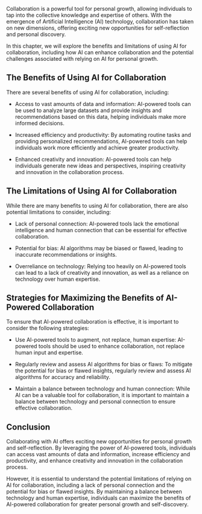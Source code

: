 
Collaboration is a powerful tool for personal growth, allowing individuals to tap into the collective knowledge and expertise of others. With the emergence of Artificial Intelligence (AI) technology, collaboration has taken on new dimensions, offering exciting new opportunities for self-reflection and personal discovery.

In this chapter, we will explore the benefits and limitations of using AI for collaboration, including how AI can enhance collaboration and the potential challenges associated with relying on AI for personal growth.

The Benefits of Using AI for Collaboration
------------------------------------------

There are several benefits of using AI for collaboration, including:

* Access to vast amounts of data and information: AI-powered tools can be used to analyze large datasets and provide insights and recommendations based on this data, helping individuals make more informed decisions.

* Increased efficiency and productivity: By automating routine tasks and providing personalized recommendations, AI-powered tools can help individuals work more efficiently and achieve greater productivity.

* Enhanced creativity and innovation: AI-powered tools can help individuals generate new ideas and perspectives, inspiring creativity and innovation in the collaboration process.

The Limitations of Using AI for Collaboration
---------------------------------------------

While there are many benefits to using AI for collaboration, there are also potential limitations to consider, including:

* Lack of personal connection: AI-powered tools lack the emotional intelligence and human connection that can be essential for effective collaboration.

* Potential for bias: AI algorithms may be biased or flawed, leading to inaccurate recommendations or insights.

* Overreliance on technology: Relying too heavily on AI-powered tools can lead to a lack of creativity and innovation, as well as a reliance on technology over human expertise.

Strategies for Maximizing the Benefits of AI-Powered Collaboration
------------------------------------------------------------------

To ensure that AI-powered collaboration is effective, it is important to consider the following strategies:

* Use AI-powered tools to augment, not replace, human expertise: AI-powered tools should be used to enhance collaboration, not replace human input and expertise.

* Regularly review and assess AI algorithms for bias or flaws: To mitigate the potential for bias or flawed insights, regularly review and assess AI algorithms for accuracy and reliability.

* Maintain a balance between technology and human connection: While AI can be a valuable tool for collaboration, it is important to maintain a balance between technology and personal connection to ensure effective collaboration.

Conclusion
----------

Collaborating with AI offers exciting new opportunities for personal growth and self-reflection. By leveraging the power of AI-powered tools, individuals can access vast amounts of data and information, increase efficiency and productivity, and enhance creativity and innovation in the collaboration process.

However, it is essential to understand the potential limitations of relying on AI for collaboration, including a lack of personal connection and the potential for bias or flawed insights. By maintaining a balance between technology and human expertise, individuals can maximize the benefits of AI-powered collaboration for greater personal growth and self-discovery.

